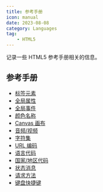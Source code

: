 ```yaml
---
title: 参考手册
icon: manual
date: 2023-08-08
category: Languages
tag:
    - HTML5
---
```


记录一些 HTML5 参考手册相关的信息。

<!-- more -->

## 参考手册

- [标签元素](./tags.md)
- [全局属性](./global_attribute.md)
- [全局事件](./global_event.md)
- [颜色名称](./colornames.md)
- [Canvas 画布](./canvas.md)
- [音频/视频](./audio_video.md)
- [字符集](./charactersets.md)
- [URL 编码](./urlencode.md)
- [语言代码](./language_codes.md)
- [国家/地区代码](./country_codes.md)
- [状态消息](./status_messages.md)
- [请求方法](./methods.md)
- [键盘快捷键](./shortcuts.md)
